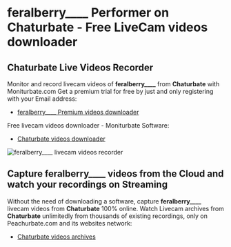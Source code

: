 # feralberry____ Performer on Chaturbate - Free LiveCam videos downloader

## Chaturbate Live Videos Recorder

Monitor and record livecam videos of **feralberry____** from **Chaturbate** with Moniturbate.com
Get a premium trial for free by just and only registering with your Email address:
* [feralberry____ Premium videos downloader](https://moniturbate.com/request-demo-licence-key.html)

Free livecam videos downloader - Moniturbate Software:
* [Chaturbate videos downloader](https://moniturbate.com/moniturbate-download-software.html)

![feralberry____ livecam videos recorder](https://peachurnet.com/templates/moniturbate-software.png)


## Capture feralberry____ videos from the Cloud and watch your recordings on Streaming

Without the need of downloading a software, capture **feralberry____** livecam videos from **Chaturbate** 100% online.
Watch Livecam archives from **Chaturbate** unlimitedly from thousands of existing recordings, only on Peachurbate.com and its websites network:
* [Chaturbate videos archives](https://peachurnet.com/)